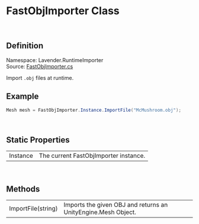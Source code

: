 # FastObjImporter Class
<br>

## Definition
Namespace: Lavender.RuntimeImporter <br>
Source: [FastObjImporter.cs](https://github.com/leonarudo/Lavender/blob/main/Lavender/RuntimeImporter/FastObjImporter.cs)

Import ``.obj`` files at runtime.
<br>

## Example
```cs
Mesh mesh = FastObjImporter.Instance.ImportFile("McMushroom.obj");
```
<br>

## Static Properties

<table>
<tr>
    <td>Instance</td>
    <td>The current FastObjImporter instance.</td>
</tr>
</table>

<br>

## Methods

<table>
<tr>
    <td>ImportFile(string)</td>
    <td>Imports the given OBJ and returns an UnityEngine.Mesh Object.</td>
</tr>
</table>

<br>